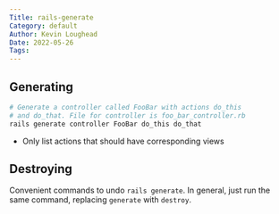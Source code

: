 ```yaml
---
Title: rails-generate
Category: default
Author: Kevin Loughead
Date: 2022-05-26
Tags:
---
```


## Generating

```bash
# Generate a controller called FooBar with actions do_this
# and do_that. File for controller is foo_bar_controller.rb
rails generate controller FooBar do_this do_that
```

- Only list actions that should have corresponding views

## Destroying

Convenient commands to undo `rails generate`. In general,
just run the same command, replacing `generate` with `destroy`.
